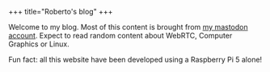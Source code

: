 +++
title="Roberto's blog"
+++

Welcome to my blog. Most of this content is brought from [my mastodon account](https://mstdn.social/users/robjperez).
Expect to read random content about WebRTC, Computer Graphics or Linux.

Fun fact: all this website have been developed using a Raspberry Pi 5 alone!